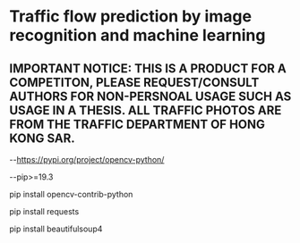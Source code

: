 # Traffic flow prediction by image recognition and machine learning

## IMPORTANT NOTICE: THIS IS A PRODUCT FOR A COMPETITON, PLEASE REQUEST/CONSULT AUTHORS FOR NON-PERSNOAL USAGE SUCH AS USAGE IN A THESIS. ALL TRAFFIC PHOTOS ARE FROM THE TRAFFIC DEPARTMENT OF HONG KONG SAR.

--https://pypi.org/project/opencv-python/

--pip>=19.3

pip install opencv-contrib-python


pip install requests

pip install beautifulsoup4
